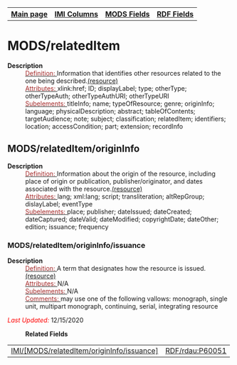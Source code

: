 <!DOCTYPE html>
<html>

<body>
<table style="width:100%">
  <tr>
    <th><a href="index.md">Main page</a></th>
	<th><a href="IMI.md">IMI Columns</a></th>
    <th><a href="MODS.md">MODS Fields</a></th>
    <th><a href="RDF.md">RDF Fields</a></th>
  </tr>
</table>



<h1>MODS/relatedItem</h1>
<dl>
  <dt><b>Description</b></dt>
  <dd><ins><font color="brown">Definition: </font></ins>Information that identifies other resources related to the one being described.<a href="http://www.loc.gov/standards/mods/userguide/relateditem.md">(resource)</a></dd>
  <dd><ins><font color="brown">Attributes: </font></ins> xlink:href; ID; displayLabel; type; otherType; otherTypeAuth; otherTypeAuthURI; otherTypeURI</dd>
  <dd><ins><font color="brown">Subelements: </font></ins> titleInfo; name; typeOfResource; genre; originInfo; language; physicalDescription; abstract; tableOfContents; targetAudience; note; subject; classification; relatedItem; identifiers; location; accessCondition; part; extension; recordInfo</dd>
</dl>
<h2>MODS/relatedItem/originInfo</h2>
<dl>
  <dt><b>Description</b></dt>
  <dd><ins><font color="brown">Definition: </font></ins>Information about the origin of the resource, including place of origin or publication, publisher/originator, and dates associated with the resource.<a href="http://www.loc.gov/standards/mods/userguide/origininfo.md">(resource)</a></dd>
  <dd><ins><font color="brown">Attributes: </font></ins> lang; xml:lang; script; transliteration; altRepGroup; dislayLabel; eventType</dd>
  <dd><ins><font color="brown">Subelements: </font></ins> place; publisher; dateIssued; dateCreated; dateCaptured; dateValid; dateModified; copyrightDate; dateOther; edition; issuance; frequency</dd>
</dl>
<h3>MODS/relatedItem/originInfo/issuance</h3>
<dl>
  <dt><b>Description</b></dt>
  <dd><ins><font color="brown">Definition: </font></ins>A term that designates how the resource is issued.<a href="http://www.loc.gov/standards/mods/userguide/origininfo.md#issuance">(resource)</a></dd>
  <dd><ins><font color="brown">Attributes: </font></ins> N/A</dd>
  <dd><ins><font color="brown">Subelements: </font></ins>N/A</dd>
  <dd><ins><font color="brown">Comments: </font></ins>may use one of the following vallows: monograph, single unit, multipart monograph, continuing, serial, integrating resource</dd>
</dl>
<dl>
<p><font color="red"><i>Last Updated: </i></font>12/15/2020</p>
	<dd><b>Related Fields</b></dd>
		<table>
			<td><a href="MODS.succeedingIssuance.md">IMI/[MODS/relatedItem/originInfo/issuance]</a></td>
			<td><a href="rdf.rdau.p60051.md">RDF/rdau:P60051</a></td>
		</table>
</dl>
</body>
</html>